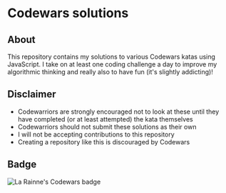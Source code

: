 # Codewars solutions

## About
This repository contains my solutions to various Codewars katas using JavaScript. I take on at least one coding challenge a day to improve my algorithmic thinking and really also to have fun (it's slightly addicting)!

## Disclaimer
- Codewarriors are strongly encouraged not to look at these until they have completed (or at least attempted) the kata themselves
- Codewarriors should not submit these solutions as their own
- I will not be accepting contributions to this repository
- Creating a repository like this is discouraged by Codewars

## Badge
![La Rainne's Codewars badge](https://www.codewars.com/users/larainnepasion/badges/small "La Rainne's Codewars badge")
